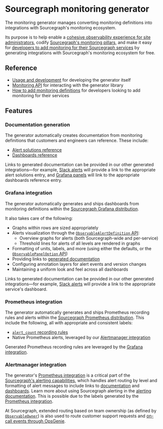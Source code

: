 # Sourcegraph monitoring generator

<p class="lead">
The monitoring generator manages converting monitoring definitions into integrations with Sourcegraph's monitoring ecosystem.
</p>

Its purpose is to help enable a [cohesive observability experience for site administrators](../../../admin/observability/index.md), codify [Sourcegraph's monitoring pillars](https://handbook.sourcegraph.com/engineering/observability/monitoring_pillars), and make it easy for [developers to add monitoring for their Sourcegraph services](../../how-to/add_monitoring.md) by generating integrations with Sourcegraph's monitoring ecosystem for free.

## Reference

- [Usage and development](https://sourcegraph.com/github.com/sourcegraph/sourcegraph/-/blob/monitoring/README.md) for developing the generator itself
- [Monitoring API](https://sourcegraph.com/github.com/sourcegraph/sourcegraph/-/blob/monitoring/monitoring/README.md) for interacting with the generator library
- [How to add monitoring definitions](../../how-to/add_monitoring.md) for developers looking to add monitoring for their services

## Features

### Documentation generation

The generator automatically creates documentation from monitoring definitions that customers and engineers can reference.
These include:

- [Alert solutions reference](https://docs.sourcegraph.com/admin/observability/alerts)
- [Dashboards reference](https://docs.sourcegraph.com/admin/observability/dashboards)

Links to generated documentation can be provided in our other generated integrations—for example, [Slack alerts](https://docs.sourcegraph.com/admin/observability/alerting#setting-up-alerting) will provide a link to the appropriate alert solutions entry, and [Grafana panels](#grafana-integration) will link to the appropriate dashboards reference entry.

### Grafana integration

The generator automatically generates and ships dashboards from monitoring definitions within the [Sourcegraph Grafana distribution](https://handbook.sourcegraph.com/engineering/observability/monitoring_architecture#sourcegraph-grafana).

It also takes care of the following:

- Graphs within rows are sized appropriately
- Alerts visualization through the [`ObservableAlertDefinition` API](https://sourcegraph.com/github.com/sourcegraph/sourcegraph/-/docs/monitoring/monitoring#ObservableAlertDefinition):
  - Overview graphs for alerts (both Sourcegraph-wide and per-service)
  - Threshold lines for alerts of all levels are rendered in graphs
- Formatting of units, labels, and more (using either the defaults, or the [`ObservablePanelOption` API](https://sourcegraph.com/github.com/sourcegraph/sourcegraph/-/docs/monitoring/monitoring#ObservablePanelOption))
- Providing links to [generated documentation](#documentation-generation)
- Configuring annotation layers for alert events and version changes
- Maintaining a uniform look and feel across all dashboards

Links to generated documentation can be provided in our other generated integrations—for example, [Slack alerts](https://docs.sourcegraph.com/admin/observability/alerting#setting-up-alerting) will provide a link to the appropriate service's dashboard.

### Prometheus integration

The generator automatically generates and ships Prometheus recording rules and alerts within the [Sourcegraph Prometheus distribution](https://handbook.sourcegraph.com/engineering/observability/monitoring_architecture#sourcegraph-prometheus).
This include the following, all with appropriate and consistent labels:

- [`alert_count` recording rules](https://handbook.sourcegraph.com/engineering/observability/monitoring_architecture#alert-count-metrics)
- Native Prometheus alerts, leveraged by our [Alertmanager integration](#alertmanager-integration)

Generated Prometheus recording rules are leveraged by the [Grafana integration](#grafana-integration).

### Alertmanager integration

The generator's [Prometheus integration](#prometheus-integration) is a critical part of the [Sourcegraph's alerting capabilities](https://handbook.sourcegraph.com/engineering/observability/monitoring_architecture#alert-notifications), which handles alert routing by level and formatting of alert messages to include links to [documentation](#documentation-generation) and [dashboards](#grafana-integration).
Learn more about using Sourcegraph alerting in the [alerting documentation](https://docs.sourcegraph.com/admin/observability/alerting).
This is possible due to the labels generated by the [Prometheus integration](#prometheus-integration).

At Sourcegraph, extended routing based on team ownership (as defined by [`ObservableOwner`](https://sourcegraph.com/github.com/sourcegraph/sourcegraph/-/docs/monitoring/monitoring#ObservableOwner)) is also used to route customer support requests and [on-call events through OpsGenie](https://handbook.sourcegraph.com/engineering/incidents/on_call).
